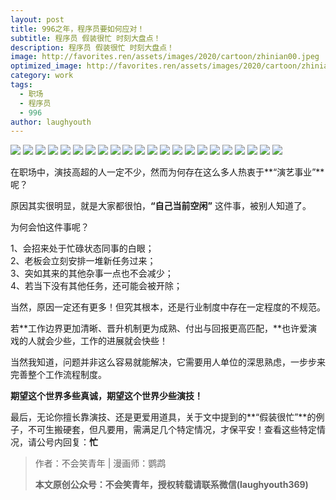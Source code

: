 ```yaml
---
layout: post
title: 996之年，程序员要如何应对！
subtitle: 程序员 假装很忙 时刻大盘点！
description: 程序员 假装很忙 时刻大盘点！
image: http://favorites.ren/assets/images/2020/cartoon/zhinian00.jpeg
optimized_image: http://favorites.ren/assets/images/2020/cartoon/zhinian00.jpeg
category: work
tags:
  - 职场
  - 程序员
  - 996
author: laughyouth
---
```



![](http://favorites.ren/assets/images/2020/cartoon/zhinian01.jpg)
![](http://favorites.ren/assets/images/2020/cartoon/zhinian02.jpg)
![](http://favorites.ren/assets/images/2020/cartoon/zhinian03.jpg)
![](http://favorites.ren/assets/images/2020/cartoon/zhinian04.jpg)
![](http://favorites.ren/assets/images/2020/cartoon/zhinian05.jpg)
![](http://favorites.ren/assets/images/2020/cartoon/zhinian06.jpg)
![](http://favorites.ren/assets/images/2020/cartoon/zhinian07.jpg)
![](http://favorites.ren/assets/images/2020/cartoon/zhinian08.jpg)
![](http://favorites.ren/assets/images/2020/cartoon/zhinian09.jpg)
![](http://favorites.ren/assets/images/2020/cartoon/zhinian10.jpg)
![](http://favorites.ren/assets/images/2020/cartoon/zhinian11.jpg)
![](http://favorites.ren/assets/images/2020/cartoon/zhinian12.jpg)
![](http://favorites.ren/assets/images/2020/cartoon/zhinian13.jpg)
![](http://favorites.ren/assets/images/2020/cartoon/zhinian14.jpg)
![](http://favorites.ren/assets/images/2020/cartoon/zhinian15.jpg)
![](http://favorites.ren/assets/images/2020/cartoon/zhinian16.jpg)
![](http://favorites.ren/assets/images/2020/cartoon/zhinian17.jpg)
![](http://favorites.ren/assets/images/2020/cartoon/zhinian18.jpg)
![](http://favorites.ren/assets/images/2020/cartoon/zhinian19.jpg)
![](http://favorites.ren/assets/images/2020/cartoon/zhinian20.jpg)
![](http://favorites.ren/assets/images/2020/cartoon/zhinian21.jpg)
![](http://favorites.ren/assets/images/2020/cartoon/zhinian22.jpg)

在职场中，演技高超的人一定不少，然而为何存在这么多人热衷于**“演艺事业”**呢？
 
原因其实很明显，就是大家都很怕，**“自己当前空闲”** 这件事，被别人知道了。
 
为何会怕这件事呢？
 
1、会招来处于忙碌状态同事的白眼；  
2、老板会立刻安排一堆新任务过来；  
3、突如其来的其他杂事一点也不会减少；  
4、若当下没有其他任务，还可能会被开除；  
 
当然，原因一定还有更多！但究其根本，还是行业制度中存在一定程度的不规范。
 
若**工作边界更加清晰、晋升机制更为成熟、付出与回报更高匹配，**也许爱演戏的人就会少些，工作的进展就会快些！
 
当然我知道，问题并非这么容易就能解决，它需要用人单位的深思熟虑，一步步来完善整个工作流程制度。
 
**期望这个世界多些真诚，期望这个世界少些演技！**
 
最后，无论你擅长靠演技、还是更爱用道具，关于文中提到的**“假装很忙”**的例子，不可生搬硬套，但凡要用，需满足几个特定情况，才保平安！查看这些特定情况，请公号内回复：**忙**

>作者：不会笑青年 | 漫画师：鹦鹉
>
>**本文原创公众号：不会笑青年，授权转载请联系微信(laughyouth369)**
